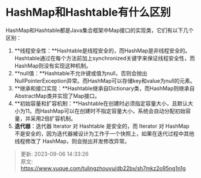# HashMap和Hashtable有什么区别

HashMap和Hashtable都是Java集合框架中Map接口的实现类，它们有以下几个区别：

1. **线程安全性：**Hashtable是线程安全的，而HashMap是非线程安全的。Hashtable通过在每个方法前加上synchronized关键字来保证线程安全性，而HashMap则没有实现这种机制。
2. **null值：**Hashtable不允许键或值为null，否则会抛出NullPointerException异常。而HashMap可以存储key和value为null的元素。
3. **继承和接口实现：**Hashtable继承自Dictionary类，而HashMap则继承自AbstractMap类并实现了Map接口。
4. **初始容量和扩容机制：**Hashtable在创建时必须指定容量大小，且默认大小为11。而HashMap可以在创建时不指定容量大小，系统会自动分配初始容量，并采用2倍扩容机制。
5. **迭代器**：迭代器 Iterator 对 Hashtable 是安全的，而 Iterator 对 HashMap 不是安全的，因为迭代器被设计为工作于一个快照上，如果在迭代过程中其他线程修改了 HashMap，则会抛出并发修改异常。



> 更新: 2023-09-06 14:33:26  
> 原文: <https://www.yuque.com/tulingzhouyu/db22bv/sh7mkz2o95ng1n1g>